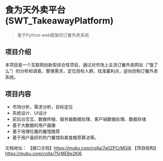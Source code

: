 # 食为天外卖平台 (SWT_TakeawayPlatform)

>基于Python web框架的订餐外卖系统

## 项目介绍
本项目是一个互联网创新型综合性项目，通过对市场上主流订餐外卖网站（“饿了么”）的分析和调查，整理需求，定位目标人群，找准赢利点，逆向仿制订餐外卖系统。

## 项目内容
- 市场分析，需求分析，目标定位
- 系统设计、UI设计
- 前后台交互、数据传输、服务器数据处理、客户端数据处理、数据存储
- 基于大数据的用户画像
- 基于地理位置的餐馆推荐
- 基于用户喜好的热门餐馆和美食推荐算法等。

文档地址：
【接口文档】https://mubu.com/colla/7a0ZPCrMGI6
【项目结构】https://mubu.com/colla/75rMEBe2Kl6
